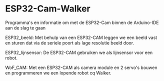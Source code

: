 # ESP32-Cam-Walker
Programma's en informatie om met de ESP32-Cam binnen de Arduino-IDE aan de slag te gaan

ESP32_beeld:
Met behulp van een ESP32-CAM leggen we een beeld vast en sturen dat via de seriele poort als lage resolutie beeld door.

ESP32_lijnsensor:
De ESP32-CAM gebruiken we als lijnsensor voor een robot.

WoF_CAM:
Met een ESP32-CAM als camera module en 2 servo's bouwen en programmeren we een lopende robot cq Walker.

